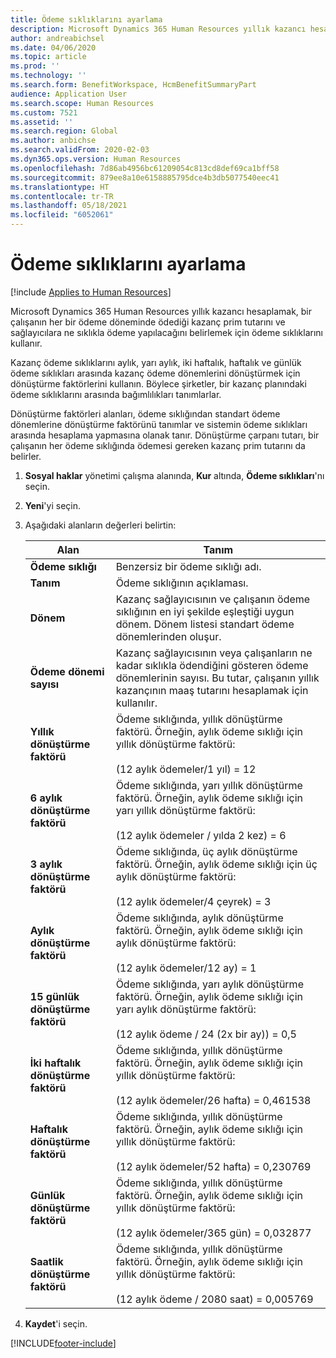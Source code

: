 ```yaml
---
title: Ödeme sıklıklarını ayarlama
description: Microsoft Dynamics 365 Human Resources yıllık kazancı hesaplamak, bir çalışanın her bir ödeme döneminde ödediği kazanç prim tutarını ve sağlayıcılara ne sıklıkla ödeme yapılacağını belirlemek için ödeme sıklıklarını kullanır.
author: andreabichsel
ms.date: 04/06/2020
ms.topic: article
ms.prod: ''
ms.technology: ''
ms.search.form: BenefitWorkspace, HcmBenefitSummaryPart
audience: Application User
ms.search.scope: Human Resources
ms.custom: 7521
ms.assetid: ''
ms.search.region: Global
ms.author: anbichse
ms.search.validFrom: 2020-02-03
ms.dyn365.ops.version: Human Resources
ms.openlocfilehash: 7d86ab4956bc61209054c813cd8def69ca1bff58
ms.sourcegitcommit: 879ee8a10e6158885795dce4b3db5077540eec41
ms.translationtype: HT
ms.contentlocale: tr-TR
ms.lasthandoff: 05/18/2021
ms.locfileid: "6052061"
---
```

# <a name="set-up-payment-frequencies"></a>Ödeme sıklıklarını ayarlama

[!include [Applies to Human Resources](../includes/applies-to-hr.md)]

Microsoft Dynamics 365 Human Resources yıllık kazancı hesaplamak, bir çalışanın her bir ödeme döneminde ödediği kazanç prim tutarını ve sağlayıcılara ne sıklıkla ödeme yapılacağını belirlemek için ödeme sıklıklarını kullanır.

Kazanç ödeme sıklıklarını aylık, yarı aylık, iki haftalık, haftalık ve günlük ödeme sıklıkları arasında kazanç ödeme dönemlerini dönüştürmek için dönüştürme faktörlerini kullanın. Böylece şirketler, bir kazanç planındaki ödeme sıklıklarını arasında bağımlılıkları tanımlarlar.

Dönüştürme faktörleri alanları, ödeme sıklığından standart ödeme dönemlerine dönüştürme faktörünü tanımlar ve sistemin ödeme sıklıkları arasında hesaplama yapmasına olanak tanır. Dönüştürme çarpanı tutarı, bir çalışanın her ödeme sıklığında ödemesi gereken kazanç prim tutarını da belirler.

1. **Sosyal haklar** yönetimi çalışma alanında, **Kur** altında, **Ödeme sıklıkları**'nı seçin.

2. **Yeni**'yi seçin.

3. Aşağıdaki alanların değerleri belirtin:

   | Alan | Tanım |
   | --- | --- |
   | **Ödeme sıklığı** | Benzersiz bir ödeme sıklığı adı. |
   | **Tanım** | Ödeme sıklığının açıklaması. |
   | **Dönem** | Kazanç sağlayıcısının ve çalışanın ödeme sıklığının en iyi şekilde eşleştiği uygun dönem. Dönem listesi standart ödeme dönemlerinden oluşur. |
   | **Ödeme dönemi sayısı** | Kazanç sağlayıcısının veya çalışanların ne kadar sıklıkla ödendiğini gösteren ödeme dönemlerinin sayısı. Bu tutar, çalışanın yıllık kazançının maaş tutarını hesaplamak için kullanılır. |
   | **Yıllık dönüştürme faktörü** | Ödeme sıklığında, yıllık dönüştürme faktörü. Örneğin, aylık ödeme sıklığı için yıllık dönüştürme faktörü: </br></br>(12 aylık ödemeler/1 yıl) = 12 |
   | **6 aylık dönüştürme faktörü** | Ödeme sıklığında, yarı yıllık dönüştürme faktörü. Örneğin, aylık ödeme sıklığı için yarı yıllık dönüştürme faktörü: </br></br>(12 aylık ödemeler / yılda 2 kez) = 6 |
   | **3 aylık dönüştürme faktörü** | Ödeme sıklığında, üç aylık dönüştürme faktörü. Örneğin, aylık ödeme sıklığı için üç aylık dönüştürme faktörü: </br></br>(12 aylık ödemeler/4 çeyrek) = 3 |
   | **Aylık dönüştürme faktörü** | Ödeme sıklığında, aylık dönüştürme faktörü. Örneğin, aylık ödeme sıklığı için aylık dönüştürme faktörü: </br></br>(12 aylık ödemeler/12 ay) = 1 |
   | **15 günlük dönüştürme faktörü** | Ödeme sıklığında, yarı aylık dönüştürme faktörü. Örneğin, aylık ödeme sıklığı için yarı aylık dönüştürme faktörü: </br></br>(12 aylık ödeme / 24 (2x bir ay)) = 0,5 | 
   | **İki haftalık dönüştürme faktörü** | Ödeme sıklığında, yıllık dönüştürme faktörü. Örneğin, aylık ödeme sıklığı için yıllık dönüştürme faktörü: </br></br>(12 aylık ödemeler/26 hafta) = 0,461538 |
   | **Haftalık dönüştürme faktörü** | Ödeme sıklığında, yıllık dönüştürme faktörü. Örneğin, aylık ödeme sıklığı için yıllık dönüştürme faktörü: </br></br>(12 aylık ödemeler/52 hafta) = 0,230769 |
   | **Günlük dönüştürme faktörü** | Ödeme sıklığında, yıllık dönüştürme faktörü. Örneğin, aylık ödeme sıklığı için yıllık dönüştürme faktörü: </br></br>(12 aylık ödemeler/365 gün) = 0,032877 |
   | **Saatlik dönüştürme faktörü** | Ödeme sıklığında, yıllık dönüştürme faktörü. Örneğin, aylık ödeme sıklığı için yıllık dönüştürme faktörü: </br></br>(12 aylık ödeme / 2080 saat) = 0,005769

4. **Kaydet**'i seçin. 


[!INCLUDE[footer-include](../includes/footer-banner.md)]